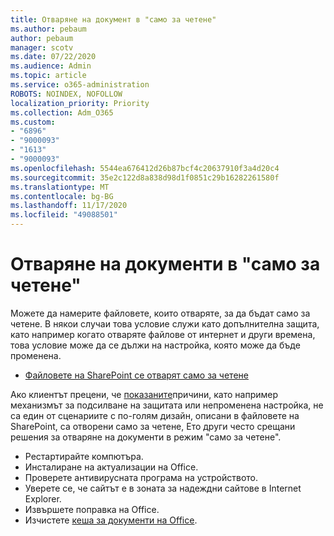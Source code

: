 ```yaml
---
title: Отваряне на документ в "само за четене"
ms.author: pebaum
author: pebaum
manager: scotv
ms.date: 07/22/2020
ms.audience: Admin
ms.topic: article
ms.service: o365-administration
ROBOTS: NOINDEX, NOFOLLOW
localization_priority: Priority
ms.collection: Adm_O365
ms.custom:
- "6896"
- "9000093"
- "1613"
- "9000093"
ms.openlocfilehash: 5544ea676412d26b87bcf4c20637910f3a4d20c4
ms.sourcegitcommit: 35e2c122d8a838d98d1f0851c29b16282261580f
ms.translationtype: MT
ms.contentlocale: bg-BG
ms.lasthandoff: 11/17/2020
ms.locfileid: "49088501"
---
```

# <a name="documents-opening-in-read-only"></a>Отваряне на документи в "само за четене"

Можете да намерите файловете, които отваряте, за да бъдат само за четене. В някои случаи това условие служи като допълнителна защита, като например когато отваряте файлове от интернет и други времена, това условие може да се дължи на настройка, която може да бъде променена.

- [Файловете на SharePoint се отварят само за четене](https://docs.microsoft.com/sharepoint/troubleshoot/lists-and-libraries/files-open-as-read-only-and-cannot-check-in-or-out)

Ако клиентът прецени, че [показаните](https://docs.microsoft.com/sharepoint/troubleshoot/lists-and-libraries/files-open-as-read-only-and-cannot-check-in-or-out)причини, като например механизмът за подсилване на защитата или непроменена настройка, не са един от сценариите с по-голям дизайн, описани в файловете на SharePoint, са отворени само за четене, Ето други често срещани решения за отваряне на документи в режим "само за четене".

- Рестартирайте компютъра.
- Инсталиране на актуализации на Office.
- Проверете антивирусната програма на устройството.
- Уверете се, че сайтът е в зоната за надеждни сайтове в Internet Explorer.
- Извършете поправка на Office.
- Изчистете [кеша за документи на Office](https://support.microsoft.com/office/delete-your-office-document-cache-b1d3765e-d71b-4bb8-99ca-acd22c42995d?ui=en-us&rs=en-us&ad=us).

